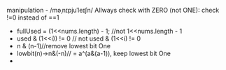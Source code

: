 manipulation -   /məˌnɪpjuˈleɪʃn/
Allways check with ZERO (not ONE): check !=0 instead of ==1
- fullUsed = (1<<nums.length) - 1; //not 1<<nums.length - 1
- used & (1<<i)) != 0 // not used & (1<<i) != 0
- n & (n-1)//remove lowest bit One
- lowbit(n)->n&(-n)// = a^(a&(a-1)), keep lowest bit One
- 